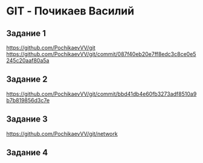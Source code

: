 # GIT - Почикаев Василий  
## Задание 1  
https://github.com/PochikaevVV/git
https://github.com/PochikaevVV/git/commit/087f40eb20e7ff8edc3c8ce0e5245c20aaf80a5a

## Задание 2  

https://github.com/PochikaevVV/git/commit/bbd41db4e60fb3273adf8510a9b7b819856d3c7e

## Задание 3  

https://github.com/PochikaevVV/git/network


## Задание 4  
